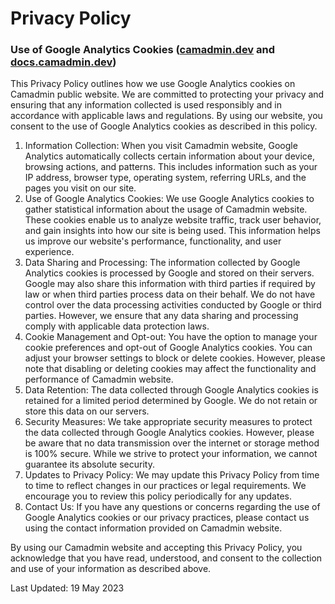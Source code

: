 # Privacy Policy

### Use of Google Analytics Cookies ([camadmin.dev](https://camadmin.dev/) and [docs.camadmin.dev](https://docs.camadmin.dev/))

This Privacy Policy outlines how we use Google Analytics cookies on Camadmin public website. We are committed to protecting your privacy and ensuring that any information collected is used responsibly and in accordance with applicable laws and regulations. By using our website, you consent to the use of Google Analytics cookies as described in this policy.

1. Information Collection: When you visit Camadmin website, Google Analytics automatically collects certain information about your device, browsing actions, and patterns. This includes information such as your IP address, browser type, operating system, referring URLs, and the pages you visit on our site.
2. Use of Google Analytics Cookies: We use Google Analytics cookies to gather statistical information about the usage of Camadmin website. These cookies enable us to analyze website traffic, track user behavior, and gain insights into how our site is being used. This information helps us improve our website's performance, functionality, and user experience.
3. Data Sharing and Processing: The information collected by Google Analytics cookies is processed by Google and stored on their servers. Google may also share this information with third parties if required by law or when third parties process data on their behalf. We do not have control over the data processing activities conducted by Google or third parties. However, we ensure that any data sharing and processing comply with applicable data protection laws.
4. Cookie Management and Opt-out: You have the option to manage your cookie preferences and opt-out of Google Analytics cookies. You can adjust your browser settings to block or delete cookies. However, please note that disabling or deleting cookies may affect the functionality and performance of Camadmin website.
5. Data Retention: The data collected through Google Analytics cookies is retained for a limited period determined by Google. We do not retain or store this data on our servers.
6. Security Measures: We take appropriate security measures to protect the data collected through Google Analytics cookies. However, please be aware that no data transmission over the internet or storage method is 100% secure. While we strive to protect your information, we cannot guarantee its absolute security.
7. Updates to Privacy Policy: We may update this Privacy Policy from time to time to reflect changes in our practices or legal requirements. We encourage you to review this policy periodically for any updates.
8. Contact Us: If you have any questions or concerns regarding the use of Google Analytics cookies or our privacy practices, please contact us using the contact information provided on Camadmin website.

By using our Camadmin website and accepting this Privacy Policy, you acknowledge that you have read, understood, and consent to the collection and use of your information as described above.

Last Updated: 19 May 2023
